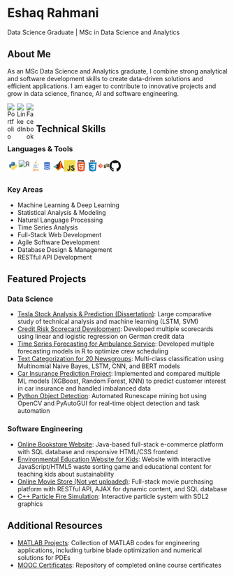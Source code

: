 # Eshaq Rahmani
Data Science Graduate | MSc in Data Science and Analytics 

## About Me
As an MSc Data Science and Analytics graduate, I combine strong analytical and software development skills to create data-driven solutions and efficient applications. I am eager to contribute to innovative projects and grow in data science, finance, AI and software engineering.

[<img align="left" alt="Portfolio" width="22px" src="https://cdn.jsdelivr.net/npm/simple-icons@v3/icons/googlechrome.svg" />][website]
[<img align="left" alt="LinkedIn" width="22px" src="https://cdn.jsdelivr.net/npm/simple-icons@v3/icons/linkedin.svg" />][linkedin]
[<img align="left" alt="Facebook" width="22px" src="https://cdn.jsdelivr.net/npm/simple-icons@v3/icons/facebook.svg" />][facebook]

<br />

## Technical Skills

### Languages & Tools
<img align="left" alt="Python" width="26px" src="https://raw.githubusercontent.com/github/explore/80688e429a7d4ef2fca1e82350fe8e3517d3494d/topics/python/python.png" />
<img align="left" alt="R" width="26px" src="https://www.r-project.org/logo/Rlogo.svg" />
<img align="left" alt="Java" width="26px" src="https://raw.githubusercontent.com/github/explore/80688e429a7d4ef2fca1e82350fe8e3517d3494d/topics/java/java.png" />
<img align="left" alt="SQL" width="26px" src="https://raw.githubusercontent.com/github/explore/80688e429a7d4ef2fca1e82350fe8e3517d3494d/topics/sql/sql.png" />
<img align="left" alt="MATLAB" width="26px" src="https://raw.githubusercontent.com/github/explore/80688e429a7d4ef2fca1e82350fe8e3517d3494d/topics/matlab/matlab.png" />
<img align="left" alt="JavaScript" width="26px" src="https://raw.githubusercontent.com/github/explore/80688e429a7d4ef2fca1e82350fe8e3517d3494d/topics/javascript/javascript.png" />
<img align="left" alt="HTML5" width="26px" src="https://raw.githubusercontent.com/github/explore/80688e429a7d4ef2fca1e82350fe8e3517d3494d/topics/html/html.png" />
<img align="left" alt="CSS3" width="26px" src="https://raw.githubusercontent.com/github/explore/80688e429a7d4ef2fca1e82350fe8e3517d3494d/topics/css/css.png" />
<img align="left" alt="Git" width="26px" src="https://raw.githubusercontent.com/github/explore/80688e429a7d4ef2fca1e82350fe8e3517d3494d/topics/git/git.png" />
<img align="left" alt="GitHub" width="26px" src="https://raw.githubusercontent.com/github/explore/78df643247d429f6cc873026c0622819ad797942/topics/github/github.png" />

<br />
<br />

### Key Areas
- Machine Learning & Deep Learning
- Statistical Analysis & Modeling
- Natural Language Processing
- Time Series Analysis
- Full-Stack Web Development
- Agile Software Development
- Database Design & Management
- RESTful API Development

## Featured Projects

### Data Science
- [Tesla Stock Analysis & Prediction (Dissertation)](https://github.com/eshaq95/Tesla-Stock-Prediction-Analysis): Large comparative study of technical analysis and machine learning (LSTM, SVM)
- [Credit Risk Scorecard Development](https://github.com/eshaq95/Credit-Risk-Scoring-Project): Developed multiple scorecards using linear and logistic regression on German credit data
- [Time Series Forecasting for Ambulance Service](https://github.com/eshaq95/Time-Series-Forecasting-Ambulance-Service-Calls): Developed multiple forecasting models in R to optimize crew scheduling
- [Text Categorization for 20 Newsgroups](https://github.com/eshaq95/Text-Categorization-NLP-Newsgrouping): Multi-class classification using Multinomial Naive Bayes, LSTM, CNN, and BERT models
- [Car Insurance Prediction Project](https://github.com/eshaq95/Car-Insurance-Prediction-ML): Implemented and compared multiple ML models (XGBoost, Random Forest, KNN) to predict customer interest in car insurance and handled imbalanced data
- [Python Object Detection](https://github.com/eshaq95/RunescapeCV-MiningAI): Automated Runescape mining bot using OpenCV and PyAutoGUI for real-time object detection and task automation

### Software Engineering
- [Online Bookstore Website](https://github.com/eshaq95/Online-Book-Store): Java-based full-stack e-commerce platform with SQL database and responsive HTML/CSS frontend
- [Environmental Education Website for Kids](https://github.com/eshaq95/GarbageSorting-WebGame): Website with interactive JavaScript/HTML5  waste sorting game and educational content for teaching kids about sustainability 
- [Online Movie Store (Not yet uploaded)](https://github.com/eshaq95/Movie-store-restful-api): Full-stack movie purchasing platform with RESTful API, AJAX for dynamic content, and SQL database
- [C++ Particle Fire Simulation](https://github.com/eshaq95/Particle_explosion_Project): Interactive particle system with SDL2 graphics

## Additional Resources
- [MATLAB Projects](https://github.com/eshaq95/MATLAB-projects): Collection of MATLAB codes for engineering applications, including turbine blade optimization and numerical solutions for PDEs
- [MOOC Certificates](https://github.com/eshaq95/MOOC-certificates): Repository of completed online course certificates

[website]: https://eshaq95.github.io/Portfolio/
[linkedin]: https://www.linkedin.com/in/eshaq-rahmani-495043197/
[facebook]: http://www.facebook.com/isak.rahmani
